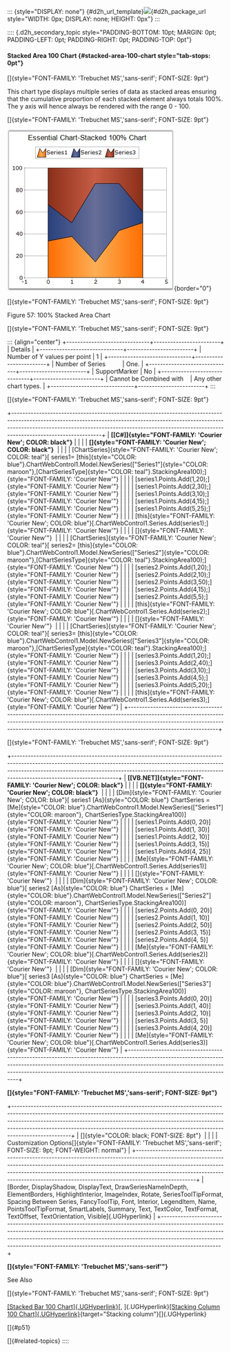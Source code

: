 ::: {style="DISPLAY: none"}
[](ms-xhelp:///?Id=d2h_url_template){#d2h_url_template}![](!package_url!){#d2h_package_url style="WIDTH: 0px; DISPLAY: none; HEIGHT: 0px"}
:::

:::: {.d2h_secondary_topic style="PADDING-BOTTOM: 10pt; MARGIN: 0pt; PADDING-LEFT: 0pt; PADDING-RIGHT: 0pt; PADDING-TOP: 0pt"}
#### Stacked Area 100 Chart {#stacked-area-100-chart style="tab-stops: 0pt"}

[]{style="FONT-FAMILY: 'Trebuchet MS','sans-serif'; FONT-SIZE: 9pt"} 

This chart type displays multiple series of data as stacked areas ensuring that the cumulative proportion of each stacked element always totals 100%. The y axis will hence always be rendered with the range 0 - 100.

[]{style="FONT-FAMILY: 'Trebuchet MS','sans-serif'; FONT-SIZE: 9pt"} 

![](ImagesExt/image64_62.jpg){border="0"}

[]{style="FONT-FAMILY: 'Trebuchet MS','sans-serif'; FONT-SIZE: 9pt"} 

Figure 57: 100% Stacked Area Chart

[]{style="FONT-FAMILY: 'Trebuchet MS','sans-serif'; FONT-SIZE: 9pt"} 

::: {align="center"}
+------------------------------+------------------------+
| Details                                               |
+------------------------------+------------------------+
| Number of Y values per point | 1                      |
+------------------------------+------------------------+
| Number of Series             | One.                   |
+------------------------------+------------------------+
| SupportMarker                | No                     |
+------------------------------+------------------------+
| Cannot be Combined with      | Any other chart types. |
+------------------------------+------------------------+
:::

[]{style="FONT-FAMILY: 'Trebuchet MS','sans-serif'; FONT-SIZE: 9pt"} 

+--------------------------------------------------------------------------------------------------------------------------------------------------------------------------------------------------------------------------------------------------------------------------+
| **[\[C#\]]{style="FONT-FAMILY: 'Courier New'; COLOR: black"}**                                                                                                                                                                                                           |
|                                                                                                                                                                                                                                                                          |
| **[]{style="FONT-FAMILY: 'Courier New'; COLOR: black"}**                                                                                                                                                                                                                 |
|                                                                                                                                                                                                                                                                          |
| [ChartSeries]{style="FONT-FAMILY: 'Courier New'; COLOR: teal"}[ series1= [this]{style="COLOR: blue"}.ChartWebControl1.Model.NewSeries([\"Series1\"]{style="COLOR: maroon"},[ChartSeriesType]{style="COLOR: teal"}.StackingArea100);]{style="FONT-FAMILY: 'Courier New'"} |
|                                                                                                                                                                                                                                                                          |
| [series1.Points.Add(1,20);]{style="FONT-FAMILY: 'Courier New'"}                                                                                                                                                                                                          |
|                                                                                                                                                                                                                                                                          |
| [series1.Points.Add(2,30);]{style="FONT-FAMILY: 'Courier New'"}                                                                                                                                                                                                          |
|                                                                                                                                                                                                                                                                          |
| [series1.Points.Add(3,10);]{style="FONT-FAMILY: 'Courier New'"}                                                                                                                                                                                                          |
|                                                                                                                                                                                                                                                                          |
| [series1.Points.Add(4,15);]{style="FONT-FAMILY: 'Courier New'"}                                                                                                                                                                                                          |
|                                                                                                                                                                                                                                                                          |
| [series1.Points.Add(5,25);]{style="FONT-FAMILY: 'Courier New'"}                                                                                                                                                                                                          |
|                                                                                                                                                                                                                                                                          |
| [this]{style="FONT-FAMILY: 'Courier New'; COLOR: blue"}[.ChartWebControl1.Series.Add(series1);]{style="FONT-FAMILY: 'Courier New'"}                                                                                                                                      |
|                                                                                                                                                                                                                                                                          |
| []{style="FONT-FAMILY: 'Courier New'"}                                                                                                                                                                                                                                   |
|                                                                                                                                                                                                                                                                          |
| [ChartSeries]{style="FONT-FAMILY: 'Courier New'; COLOR: teal"}[ series2= [this]{style="COLOR: blue"}.ChartWebControl1.Model.NewSeries([\"Series2\"]{style="COLOR: maroon"},[ChartSeriesType]{style="COLOR: teal"}.StackingArea100);]{style="FONT-FAMILY: 'Courier New'"} |
|                                                                                                                                                                                                                                                                          |
| [series2.Points.Add(1,20);]{style="FONT-FAMILY: 'Courier New'"}                                                                                                                                                                                                          |
|                                                                                                                                                                                                                                                                          |
| [series2.Points.Add(2,10);]{style="FONT-FAMILY: 'Courier New'"}                                                                                                                                                                                                          |
|                                                                                                                                                                                                                                                                          |
| [series2.Points.Add(3,50);]{style="FONT-FAMILY: 'Courier New'"}                                                                                                                                                                                                          |
|                                                                                                                                                                                                                                                                          |
| [series2.Points.Add(4,15);]{style="FONT-FAMILY: 'Courier New'"}                                                                                                                                                                                                          |
|                                                                                                                                                                                                                                                                          |
| [series2.Points.Add(5,5);]{style="FONT-FAMILY: 'Courier New'"}                                                                                                                                                                                                           |
|                                                                                                                                                                                                                                                                          |
| [this]{style="FONT-FAMILY: 'Courier New'; COLOR: blue"}[.ChartWebControl1.Series.Add(series2);]{style="FONT-FAMILY: 'Courier New'"}                                                                                                                                      |
|                                                                                                                                                                                                                                                                          |
| []{style="FONT-FAMILY: 'Courier New'"}                                                                                                                                                                                                                                   |
|                                                                                                                                                                                                                                                                          |
| [ChartSeries]{style="FONT-FAMILY: 'Courier New'; COLOR: teal"}[ series3= [this]{style="COLOR: blue"}.ChartWebControl1.Model.NewSeries([\"Series3\"]{style="COLOR: maroon"},[ChartSeriesType]{style="COLOR: teal"}.StackingArea100);]{style="FONT-FAMILY: 'Courier New'"} |
|                                                                                                                                                                                                                                                                          |
| [series3.Points.Add(1,20);]{style="FONT-FAMILY: 'Courier New'"}                                                                                                                                                                                                          |
|                                                                                                                                                                                                                                                                          |
| [series3.Points.Add(2,40);]{style="FONT-FAMILY: 'Courier New'"}                                                                                                                                                                                                          |
|                                                                                                                                                                                                                                                                          |
| [series3.Points.Add(3,10);]{style="FONT-FAMILY: 'Courier New'"}                                                                                                                                                                                                          |
|                                                                                                                                                                                                                                                                          |
| [series3.Points.Add(4,5);]{style="FONT-FAMILY: 'Courier New'"}                                                                                                                                                                                                           |
|                                                                                                                                                                                                                                                                          |
| [series3.Points.Add(5,20);]{style="FONT-FAMILY: 'Courier New'"}                                                                                                                                                                                                          |
|                                                                                                                                                                                                                                                                          |
| [this]{style="FONT-FAMILY: 'Courier New'; COLOR: blue"}[.ChartWebControl1.Series.Add(series3);]{style="FONT-FAMILY: 'Courier New'"}                                                                                                                                      |
+--------------------------------------------------------------------------------------------------------------------------------------------------------------------------------------------------------------------------------------------------------------------------+

[]{style="FONT-FAMILY: 'Trebuchet MS','sans-serif'; FONT-SIZE: 9pt"} 

+--------------------------------------------------------------------------------------------------------------------------------------------------------------------------------------------------------------------------------------------------------------------------------+
| **[\[VB.NET\]]{style="FONT-FAMILY: 'Courier New'; COLOR: black"}**                                                                                                                                                                                                             |
|                                                                                                                                                                                                                                                                                |
| **[]{style="FONT-FAMILY: 'Courier New'; COLOR: black"}**                                                                                                                                                                                                                       |
|                                                                                                                                                                                                                                                                                |
| [Dim]{style="FONT-FAMILY: 'Courier New'; COLOR: blue"}[ series1 [As]{style="COLOR: blue"} ChartSeries = [Me]{style="COLOR: blue"}.ChartWebControl1.Model.NewSeries([\"Series1\"]{style="COLOR: maroon"}, ChartSeriesType.StackingArea100)]{style="FONT-FAMILY: 'Courier New'"} |
|                                                                                                                                                                                                                                                                                |
| [series1.Points.Add(0, 20)]{style="FONT-FAMILY: 'Courier New'"}                                                                                                                                                                                                                |
|                                                                                                                                                                                                                                                                                |
| [series1.Points.Add(1, 30)]{style="FONT-FAMILY: 'Courier New'"}                                                                                                                                                                                                                |
|                                                                                                                                                                                                                                                                                |
| [series1.Points.Add(2, 10)]{style="FONT-FAMILY: 'Courier New'"}                                                                                                                                                                                                                |
|                                                                                                                                                                                                                                                                                |
| [series1.Points.Add(3, 15)]{style="FONT-FAMILY: 'Courier New'"}                                                                                                                                                                                                                |
|                                                                                                                                                                                                                                                                                |
| [series1.Points.Add(4, 25)]{style="FONT-FAMILY: 'Courier New'"}                                                                                                                                                                                                                |
|                                                                                                                                                                                                                                                                                |
| [Me]{style="FONT-FAMILY: 'Courier New'; COLOR: blue"}[.ChartWebControl1.Series.Add(series1)]{style="FONT-FAMILY: 'Courier New'"}                                                                                                                                               |
|                                                                                                                                                                                                                                                                                |
| []{style="FONT-FAMILY: 'Courier New'"}                                                                                                                                                                                                                                         |
|                                                                                                                                                                                                                                                                                |
| [Dim]{style="FONT-FAMILY: 'Courier New'; COLOR: blue"}[ series2 [As]{style="COLOR: blue"} ChartSeries = [Me]{style="COLOR: blue"}.ChartWebControl1.Model.NewSeries([\"Series2\"]{style="COLOR: maroon"}, ChartSeriesType.StackingArea100)]{style="FONT-FAMILY: 'Courier New'"} |
|                                                                                                                                                                                                                                                                                |
| [series2.Points.Add(0, 20)]{style="FONT-FAMILY: 'Courier New'"}                                                                                                                                                                                                                |
|                                                                                                                                                                                                                                                                                |
| [series2.Points.Add(1, 10)]{style="FONT-FAMILY: 'Courier New'"}                                                                                                                                                                                                                |
|                                                                                                                                                                                                                                                                                |
| [series2.Points.Add(2, 50)]{style="FONT-FAMILY: 'Courier New'"}                                                                                                                                                                                                                |
|                                                                                                                                                                                                                                                                                |
| [series2.Points.Add(3, 15)]{style="FONT-FAMILY: 'Courier New'"}                                                                                                                                                                                                                |
|                                                                                                                                                                                                                                                                                |
| [series2.Points.Add(4, 5)]{style="FONT-FAMILY: 'Courier New'"}                                                                                                                                                                                                                 |
|                                                                                                                                                                                                                                                                                |
| [Me]{style="FONT-FAMILY: 'Courier New'; COLOR: blue"}[.ChartWebControl1.Series.Add(series2)]{style="FONT-FAMILY: 'Courier New'"}                                                                                                                                               |
|                                                                                                                                                                                                                                                                                |
| []{style="FONT-FAMILY: 'Courier New'"}                                                                                                                                                                                                                                         |
|                                                                                                                                                                                                                                                                                |
| [Dim]{style="FONT-FAMILY: 'Courier New'; COLOR: blue"}[ series3 [As]{style="COLOR: blue"} ChartSeries = [Me]{style="COLOR: blue"}.ChartWebControl1.Model.NewSeries([\"Series3\"]{style="COLOR: maroon"}, ChartSeriesType.StackingArea100)]{style="FONT-FAMILY: 'Courier New'"} |
|                                                                                                                                                                                                                                                                                |
| [series3.Points.Add(0, 20)]{style="FONT-FAMILY: 'Courier New'"}                                                                                                                                                                                                                |
|                                                                                                                                                                                                                                                                                |
| [series3.Points.Add(1, 40)]{style="FONT-FAMILY: 'Courier New'"}                                                                                                                                                                                                                |
|                                                                                                                                                                                                                                                                                |
| [series3.Points.Add(2, 10)]{style="FONT-FAMILY: 'Courier New'"}                                                                                                                                                                                                                |
|                                                                                                                                                                                                                                                                                |
| [series3.Points.Add(3, 5)]{style="FONT-FAMILY: 'Courier New'"}                                                                                                                                                                                                                 |
|                                                                                                                                                                                                                                                                                |
| [series3.Points.Add(4, 20)]{style="FONT-FAMILY: 'Courier New'"}                                                                                                                                                                                                                |
|                                                                                                                                                                                                                                                                                |
| [Me]{style="FONT-FAMILY: 'Courier New'; COLOR: blue"}[.ChartWebControl1.Series.Add(series3)]{style="FONT-FAMILY: 'Courier New'"}                                                                                                                                               |
+--------------------------------------------------------------------------------------------------------------------------------------------------------------------------------------------------------------------------------------------------------------------------------+

**[]{style="FONT-FAMILY: 'Trebuchet MS','sans-serif'; FONT-SIZE: 9pt"}** 

+---------------------------------------------------------------------------------------------------------------------------------------------------------------------------------------------------------------------------------------------------------------------------------------------------------------------------------------------+
| []{style="COLOR: black; FONT-SIZE: 8pt"}                                                                                                                                                                                                                                                                                                    |
|                                                                                                                                                                                                                                                                                                                                             |
| Customization Options[]{style="FONT-FAMILY: 'Trebuchet MS','sans-serif'; FONT-SIZE: 9pt; FONT-WEIGHT: normal"}                                                                                                                                                                                                                              |
+---------------------------------------------------------------------------------------------------------------------------------------------------------------------------------------------------------------------------------------------------------------------------------------------------------------------------------------------+
| [Border, DisplayShadow, DisplayText, DrawSeriesNameInDepth, ElementBorders, HighlightInterior, ImageIndex, Rotate, SeriesToolTipFormat, Spacing Between Series, FancyToolTip, Font, Interior, LegendItem, Name, PointsToolTipFormat, SmartLabels, Summary, Text, TextColor, TextFormat, TextOffset, TextOrientation, Visible]{.UGHyperlink} |
+---------------------------------------------------------------------------------------------------------------------------------------------------------------------------------------------------------------------------------------------------------------------------------------------------------------------------------------------+

**[]{style="FONT-FAMILY: 'Trebuchet MS','sans-serif'"}** 

See Also

[]{style="FONT-FAMILY: 'Trebuchet MS','sans-serif'; FONT-SIZE: 9pt"} 

[[Stacked Bar 100 Chart]{.UGHyperlink}](ms-xhelp:///?Id=bb11f5cf-aa8c-474b-9654-f80aa62cad6c)[, ]{.UGHyperlink}[[Stacking Column 100 Chart]{.UGHyperlink}](ms-xhelp:///?Id=d65abe2c-e5db-4c20-83ca-19b2df898887){target="Stacking column"}[]{.UGHyperlink}

[]{#p51} 

[]{#related-topics}
::::
